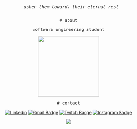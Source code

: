<div align="center">

<pre>
  <i>usher them towards their eternal rest</i>
</pre>

<h2></h2>

<samp># about</samp>

<samp>software engineering student</samp>

<img height="200" src="https://i.pinimg.com/originals/4f/2a/c1/4f2ac1566b1bec845510c944bfd554d5.gif">

<samp># contact</samp>

[![Linkedin](https://img.shields.io/badge/linkedin-292D3E?style=flat-square&logo=Linkedin&logoColor=white&link=https://www.linkedin.com/in/tifanyanunes/)](https://www.linkedin.com/in/adriles/)
[![Gmail Badge](https://img.shields.io/badge/-email-292D3E?style=flat-square&logo=Gmail&logoColor=white&link=mailto:pinuyadeveloper@gmail.com)](mailto:aquilesvdaniel@gmail.com)
[![Twitch Badge](https://img.shields.io/badge/-twitch-292D3E?style=flat-square&logo=Twitch&logoColor=white&link=https://twitter.com/pinuyadev)](https://www.twitch.tv/adriles_)
[![Instagram Badge](https://img.shields.io/badge/-instagram-292D3E?style=flat-square&logo=Instagram&logoColor=white&link=https://www.instagram.com/tifsnx/)](https://www.instagram.com/adriles_/)

<img src="https://github-readme-stats.vercel.app/api/top-langs/?username=AdrilesTheCreator&hide_progress=true&theme=shadow_green"/>

</div>

<h2></h2>

